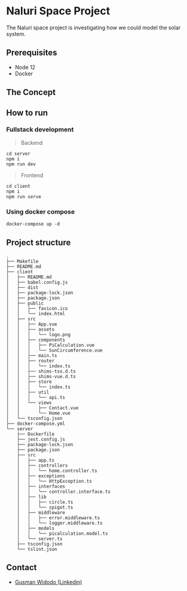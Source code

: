 # Naluri Space Project
The Naluri space project is investigating how we could model the solar system.

## Prerequisites
- Node 12
- Docker

## The Concept


## How to run

### Fullstack development
> Backend
```
cd server
npm i
npm run dev
```

> Frontend
```
cd client
npm i
npm run serve
```

### Using docker compose
```
docker-compose up -d
```

## Project structure
```
.
├── Makefile
├── README.md
├── client
│   ├── README.md
│   ├── babel.config.js
│   ├── dist
│   ├── package-lock.json
│   ├── package.json
│   ├── public
│   │   ├── favicon.ico
│   │   └── index.html
│   ├── src
│   │   ├── App.vue
│   │   ├── assets
│   │   │   └── logo.png
│   │   ├── components
│   │   │   ├── PiCalculation.vue
│   │   │   └── SunCircumference.vue
│   │   ├── main.ts
│   │   ├── router
│   │   │   └── index.ts
│   │   ├── shims-tsx.d.ts
│   │   ├── shims-vue.d.ts
│   │   ├── store
│   │   │   └── index.ts
│   │   ├── util
│   │   │   └── api.ts
│   │   └── views
│   │       ├── Contact.vue
│   │       └── Home.vue
│   └── tsconfig.json
├── docker-compose.yml
└── server
    ├── Dockerfile
    ├── jest.config.js
    ├── package-lock.json
    ├── package.json
    ├── src
    │   ├── app.ts
    │   ├── controllers
    │   │   └── home.controller.ts
    │   ├── exceptions
    │   │   └── HttpException.ts
    │   ├── interfaces
    │   │   └── controller.interface.ts
    │   ├── lib
    │   │   ├── circle.ts
    │   │   └── spigot.ts
    │   ├── middleware
    │   │   ├── error.middleware.ts
    │   │   └── logger.middleware.ts
    │   ├── models
    │   │   └── picalculation.model.ts
    │   └── server.ts
    ├── tsconfig.json
    └── tslint.json
```
## Contact
- [Gusman Widodo (Linkedin)](https://www.linkedin.com/in/gusmanwidodo/)
